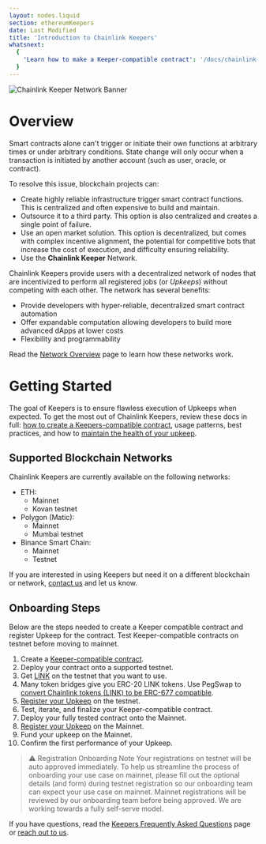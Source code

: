 ```yaml
---
layout: nodes.liquid
section: ethereumKeepers
date: Last Modified
title: 'Introduction to Chainlink Keepers'
whatsnext:
  {
    'Learn how to make a Keeper-compatible contract': '/docs/chainlink-keepers/compatible-contracts/',
  }
---
```

![Chainlink Keeper Network Banner](/images/contract-devs/generic-banner.png)

# Overview

Smart contracts alone can't trigger or initiate their own functions at arbitrary times or under arbitrary conditions. State change will only occur when a transaction is initiated by another account (such as user, oracle, or contract).

To resolve this issue, blockchain projects can:

- Create highly reliable infrastructure trigger smart contract functions. This is centralized and often expensive to build and maintain.
- Outsource it to a third party. This option is also centralized and creates a single point of failure.
- Use an open market solution. This option is decentralized, but comes with complex incentive alignment, the potential for competitive bots that increase the cost of execution, and difficulty ensuring reliability.
- Use the **Chainlink Keeper** Network.

Chainlink Keepers provide users with a decentralized network of nodes that are incentivized to perform all registered jobs (or *Upkeeps*) without competing with each other. The network has several benefits:

- Provide developers with hyper-reliable, decentralized smart contract automation
- Offer expandable computation allowing developers to build more advanced dApps at lower costs
- Flexibility and programmability

Read the [Network Overview](../overview) page to learn how these networks work.

# Getting Started

The goal of Keepers is to ensure flawless execution of Upkeeps when expected. To get the most out of Chainlink Keepers, review these docs in full: [how to create a Keepers-compatible contract](../compatible-contracts), usage patterns, best practices, and how to [maintain the health of your upkeep](../register-upkeep).

## Supported Blockchain Networks

Chainlink Keepers are currently available on the following networks:

- ETH:
  - Mainnet
  - Kovan testnet
- Polygon (Matic):
  - Mainnet
  - Mumbai testnet
- Binance Smart Chain:
  - Mainnet
  - Testnet

If you are interested in using Keepers but need it on a different blockchain or network, [contact us](https://forms.gle/WadxnzzjHPtta5Zd9) and let us know.

## Onboarding Steps

Below are the steps needed to create a Keeper compatible contract and register Upkeep for the contract. Test Keeper-compatible contracts on testnet before moving to mainnet.

1. Create a [Keeper-compatible contract](../compatible-contracts/).
1. Deploy your contract onto a supported testnet.
1. Get [LINK](../../link-token-contracts/) on the testnet that you want to use.
1. Many token bridges give you ERC-20 LINK tokens. Use PegSwap to [convert Chainlink tokens (LINK) to be ERC-677 compatible](https://pegswap.chain.link/).
1. [Register your Upkeep](../register-upkeep/) on the testnet.
1. Test, iterate, and finalize your Keeper-compatible contract.
1. Deploy your fully tested contract onto the Mainnet.
1. [Register your Upkeep](../register-upkeep/) on the Mainnet.
1. Fund your upkeep on the Mainnet.
1. Confirm the first performance of your Upkeep.

> ⚠️ Registration Onboarding Note
> Your registrations on testnet will be auto approved immediately. To help us streamline the process of onboarding your use case on mainnet, please fill out the optional details (and form) during testnet registration so our onboarding team can expect your use case on mainnet. Mainnet registrations will be reviewed by our onboarding team before being approved. We are working towards a fully self-serve model.

If you have questions, read the [Keepers Frequently Asked Questions](../faqs/) page or [reach out to us](https://forms.gle/WadxnzzjHPtta5Zd9).
